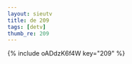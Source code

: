 ```yaml
--- 
layout: sieutv
title: de 209
tags: [detv]
thumb_re: 209
---
```

{% include oADdzK6f4W key="209" %} 
